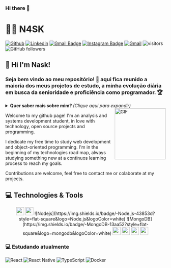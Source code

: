 ### Hi there 👋

<!--
**N4SK/N4SK** is a ✨ _special_ ✨ repository because its `README.md` (this file) appears on your GitHub profile.

Here are some ideas to get you started:

- 🔭 I’m currently working on Nsk
- 🌱 I’m currently learning ...
- 👯 I’m looking to collaborate on ...
- 🤔 I’m looking for help with ...
- 💬 Ask me about ...
- 📫 How to reach me: ...
- 😄 Pronouns: ...
- ⚡ Fun fact: ...
-->

# :man_technologist: N4SK

 [![Github](https://img.shields.io/badge/-Github-000?style=flat&logo=Github&logoColor=white)](https://github.com/N4SK)
 [![Linkedin](https://img.shields.io/badge/-LinkedIn-blue?style=flat&logo=Linkedin&logoColor=white)](https://www.linkedin.com/in/claudioernandessilva)
 [![Gmail Badge](https://img.shields.io/badge/-georgealan@gmail.com-c14438?style=flat-square&logo=Gmail&logoColor=white&link=mailto:georgealan@gmail.com)](mailto:georgealanrufo@gmail.com)
[![Instagram Badge](https://img.shields.io/badge/-Nask_tv-a43b9d?style=flat-square&logo=Instagram&logoColor=white&link=https://www.instagram.com/Nask_tv/)](https://www.instagram.com/Nask_tv/)
[![Gmail](https://img.shields.io/badge/-Gmail-c14438?style=flat&logo=Gmail&logoColor=white)](mailto:cernandes.silva@gmail.com)
 ![visitors](https://visitor-badge.glitch.me/badge?page_id=cernandes.visitor-badge)
![GitHub followers](https://img.shields.io/github/followers/cernandes?style=social)

## 👋 Hi I'm Nask!

### Seja bem vindo ao meu repositório! 👋 aqui fica reunido a maioria dos meus projetos de estudo, a minha evolução diária em busca da senioridade e proficiência como programador. 🏆

<details>
<summary> <b> Quer saber mais sobre mim? </b> <i>(Clique aqui para expandir)</i> </summary>

### 📖 Sobre mim
Sou desenvolvedor fullstack, comecei minha jornada profissional ingressando na faculdade de Sistemas de Informação em 2017, mas sou do tempo do ActionScript Flash, onde criava jogos no Adobe Flash utilizando ActionScript e esse foi o meu primeiro contato com programação.

Sempre estive com um pé em artes gráficas, meu hobby é desenhar, e tenho conhecimentos em design, gosto de front-end também, por isso me considero fullstack porque consigo passar por todos esses processos, gosto de DevOps também utilizando a AWS. Sou muito curioso, e gosto de levar a arte para a programação.

Hoje estou estudando para evoluir minhas habilidades e ser capaz de criar soluções que auxiliem as empresas a venderem mais, atrair mais clientes e fidelizarem clientes, através de sistemas, aplicativos, web sites otimizados com SEO, campanhas e captação de leads. Acredito que a união da tecnologia com o marketing e a arte, cria um sistema diferenciado que proporciona uma experiência rica para os usuários.
Minha jornada diária é adquirir os conhecimentos necessários, colocar a mão na massa para criar essas soluções para as pessoas e me divertir no processo.
</details>


<img align="right" alt="GIF" height="160px" src="https://media.giphy.com/media/du3J3cXyzhj75IOgvA/giphy.gif" />

Welcome to my github page! I'm an analysis and systems development student, in love with technology, open source projects and programming.

I dedicate my free time to study web development and object-oriented programming.
I'm in the beginning of my technologies road map, always studying something new at a continuos learning process to reach my goals.

Contributions are welcome, feel free to contact me or colaborate at my projects.

## 💻 Technologies & Tools

<p align="center">

<img src="https://img.shields.io/badge/html5%20-%23E34F26.svg?&style=for-the-badge&logo=html5&logoColor=white" height="25"/>
<img src="https://img.shields.io/badge/css3%20-%231572B6.svg?&style=for-the-badge&logo=css3&logoColor=white" height="25"/>
![Nodejs](https://img.shields.io/badge/-Node.js-43853d?style=flat-square&logo=Node.js&logoColor=white)
![MongoDB](https://img.shields.io/badge/-MongoDB-13aa52?style=flat-square&logo=mongodb&logoColor=white)
<img src="https://img.shields.io/badge/bootstrap%20-%23563D7C.svg?&style=for-the-badge&logo=bootstrap&logoColor=white" height="25"/>
<img src="https://img.shields.io/badge/javascript-%23F7DF1E.svg?&style=for-the-badge&logo=javascript&logoColor=black" height="25"/>
<img src="https://img.shields.io/badge/git%20-%23F05033.svg?&style=for-the-badge&logo=git&logoColor=white" height="25"/>
<img src="https://img.shields.io/badge/java-%23F7DF1E.svg?&style=for-the-badge&logo=java&logoColor=black" height="25"/>

</p>

### 💻 Estudando atualmente
![React](https://img.shields.io/badge/-React.js-45b8d8?style=flat-square&logo=react&logoColor=white)
![React Native](https://img.shields.io/badge/-React%20Native-45b8d8?style=flat-square&logo=react&logoColor=white)
![TypeScript](https://img.shields.io/badge/-TypeScript-0077C6?style=flat-square&logo=typescript&logoColor=fff)
![Docker](https://img.shields.io/badge/-Docker-46a2f1?style=flat-square&logo=docker&logoColor=white)
